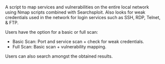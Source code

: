 A script to map services and vulnerabilities on the entire local network using Nmap scripts combined with Searchsploit.
Also looks for weak credentials used in the network for login services such as SSH, RDP, Telnet, & FTP.

Users have the option for a basic or full scan:
- Basic Scan: Port and service scan + check for weak credentials.
- Full Scan: Basic scan + vulnerability mapping.

Users can also search amongst the obtained results.
